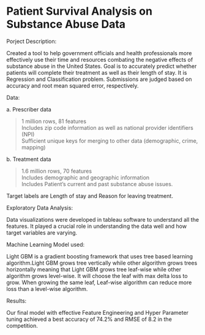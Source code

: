 # Patient Survival Analysis on Substance Abuse Data

Porject Description:  

Created a tool to help government officials and health professionals more effectively use their time and resources combating the negative effects of substance abuse in the United States. Goal is to accurately predict whether patients will complete their treatment as well as their length of stay. It is Regression and Classification problem. Submissions are judged based on accuracy and root mean squared error, respectively.  


Data:    

a. Prescriber data         
   > 1 million rows, 81 features       
   Includes zip code information as well as national provider identifiers (NPI)       
   Sufficient unique keys for merging to other data (demographic, crime, mapping)     
   
b. Treatment data       
   > 1.6 million rows, 70 features   
   Includes demographic and geographic information        
   Includes Patient’s current and past substance abuse issues.     
   
Target labels are Length of stay and Reason for leaving treatment.      

Exploratory Data Analysis:  

Data visualizations were developed in tableau software  to understand all the features. It played a crucial role in understanding the data well and how target variables are varying.

Machine Learning Model used:    

Light GBM is a gradient boosting framework that uses tree based learning algorithm.Light GBM grows tree vertically while other algorithm grows trees horizontally meaning that Light GBM grows tree leaf-wise while other algorithm grows level-wise. It will choose the leaf with max delta loss to grow. When growing the same leaf, Leaf-wise algorithm can reduce more loss than a level-wise algorithm.    

Results:

Our final model with effective Feature Engineering and Hyper Parameter tuning achieved a best accuracy of 74.2% and RMSE of 8.2 in the competition.
